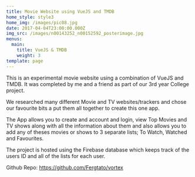 ```yaml
---
title: Movie Website using VueJS and TMDB
home_style: style3
home_img: /images/pic08.jpg
date: 2017-04-04T23:00:00.000Z
img_src: /images/n00143252_n00152592_posterimage.jpg
menus:
  main:
    title: VueJS & TMDB
    weight: 3
template: page
---
```

This is an experimental movie website using a combination of VueJS and TMDB. It was completed by me and a friend as part of our 3rd year College project. 

We researched many different Movie and TV websites/trackers and chose our favourite bits a put them all together to create this one app.

The App allows you to create and account and login, view Top Movies and TV shows along with all the information about them and also allows you to add any of theses movies or shows to 3 separate lists; To Watch, Watched and Favourites.

The project is hosted using the Firebase database which keeps track of the users ID and all of the lists for each user.

Github Repo: <https://github.com/Fergtato/vortex>
